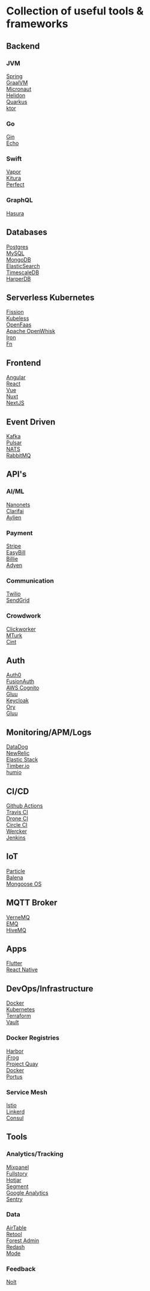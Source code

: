 # Collection of useful tools & frameworks

## Backend

### JVM
[Spring](https://spring.io/)<br/>
[GraalVM](https://www.graalvm.org/)<br/>
[Micronaut](https://micronaut.io/)<br/>
[Helidon](https://helidon.io/)<br/>
[Quarkus](https://quarkus.io/)<br/>
[ktor](https://ktor.io/)<br/>

### Go
[Gin](https://gin-gonic.com/)<br/>
[Echo](https://echo.labstack.com/)<br/>

### Swift
[Vapor](https://vapor.codes/)<br/>
[Kitura](https://www.kitura.io/)<br/>
[Perfect](https://perfect.org/)<br/>

### GraphQL
[Hasura](https://hasura.io/)<br/>

## Databases
[Postgres](https://www.postgresql.org/)<br/>
[MySQL](https://www.mysql.com/de/)<br/>
[MongoDB](https://www.mongodb.com/)<br/>
[ElasticSearch](https://www.elastic.co/)<br/>
[TimescaleDB](https://www.timescale.com/)<br/>
[HarperDB](https://harperdb.io/)<br/>

## Serverless Kubernetes
[Fission](https://fission.io/)<br/>
[Kubeless](https://kubeless.io/)<br/>
[OpenFaas](https://www.openfaas.com/)<br/>
[Apache OpenWhisk](https://openwhisk.apache.org/)<br/>
[Iron](https://iron.io/)<br/>
[Fn](https://fnproject.io/)<br/>

## Frontend
[Angular](https://angular.io/)<br/>
[React](https://reactjs.org/)<br/>
[Vue](https://vuejs.org)<br/>
[Nuxt](https://nuxtjs.org/)<br/>
[NextJS](https://nextjs.org/)<br/>

## Event Driven
[Kafka](https://kafka.apache.org/)<br/>
[Pulsar](https://pulsar.apache.org/)<br/>
[NATS](https://nats.io/)<br/>
[RabbitMQ](https://www.rabbitmq.com/)<br/>

## API's

### AI/ML
[Nanonets](https://nanonets.com/)<br/>
[Clarifai](https://www.clarifai.com/)<br/>
[Aylien](https://aylien.com/)<br/>

### Payment
[Stripe](https://stripe.com)<br/>
[EasyBill](https://www.easybill.de)<br/>
[Billie](https://www.billie.io/)<br/>
[Adyen](https://www.adyen.com)<br/>

### Communication
[Twilio](https://www.twilio.com/)<br/>
[SendGrid](https://sendgrid.com/)<br/>

### Crowdwork
[Clickworker](https://www.clickworker.com/)<br/>
[MTurk](https://www.mturk.com/)<br/>
[Cint](https://www.cint.com/de/)<br/>

## Auth
[Auth0](https://auth0.com/)<br/>
[FusionAuth](https://fusionauth.io/)<br/>
[AWS Cognito](https://aws.amazon.com/cognito/)<br/>
[Gluu](https://www.gluu.org/)<br/>
[Keycloak](https://www.keycloak.org)<br/>
[Ory](https://www.ory.sh/)<br/>
[Gluu](https://www.gluu.org/)<br/>

## Monitoring/APM/Logs
[DataDog](https://www.datadoghq.com/)<br/>
[NewRelic](https://newrelic.de/)<br/>
[Elastic Stack](https://www.elastic.co/)<br/>
[Timber.io](https://timber.io)<br/>
[humio](https://www.humio.com/)<br/>

## CI/CD
[Github Actions](https://github.com/features/actions)<br/>
[Travis CI](https://travis-ci.org/)<br/>
[Drone CI](https://drone.io/)<br/>
[Circle CI](https://drone.io/)<br/>
[Wercker](https://app.wercker.com/sessions/new?return_url=%2F)<br/>
[Jenkins](https://jenkins.io/)<br/>

## IoT
[Particle](https://www.particle.io/)<br/>
[Balena](https://www.balena.io/)<br/>
[Mongoose OS](https://mongoose-os.com/)<br/>

## MQTT Broker
[VerneMQ](https://vernemq.com/)<br/>
[EMQ](https://www.emqx.io/)<br/>
[HiveMQ](https://www.hivemq.com/)<br/>

## Apps
[Flutter](https://flutter.dev/)<br/>
[React Native](https://facebook.github.io/react-native/)<br/>

## DevOps/Infrastructure
[Docker](https://www.docker.com/)<br/>
[Kubernetes](https://kubernetes.io/de/)<br/>
[Terraform](https://www.terraform.io/)<br/>
[Vault](https://www.vaultproject.io/)<br/>

### Docker Registries
[Harbor](https://goharbor.io/)<br/>
[jFrog](https://www.jfrog.com/confluence/display/RTF/Docker+Registry)<br/>
[Project Quay](https://www.projectquay.io/)<br/>
[Docker](https://docs.docker.com/registry/deploying/)<br/>
[Portus](http://port.us.org/)<br/>

### Service Mesh
[Istio](https://istio.io/)<br/>
[Linkerd](https://linkerd.io/)<br/>
[Consul](https://www.consul.io/)<br/>


## Tools

### Analytics/Tracking
[Mixpanel](https://mixpanel.com)<br/>
[Fullstory](https://www.fullstory.com)<br/>
[Hotjar](https://www.hotjar.com)<br/>
[Segment](https://segment.com)<br/>
[Google Analytics](https://analytics.google.com)<br/>
[Sentry](https://sentry.io)<br/>

### Data
[AirTable](https://airtable.com)<br/>
[Retool](https://tryretool.com)<br/>
[Forest Admin](https://www.forestadmin.com/)<br/>
[Redash](https://redash.io/)<br/>
[Mode](https://mode.com/)<br/>

### Feedback
[Nolt](https://nolt.io)<br/>

